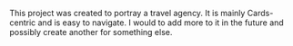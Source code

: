 This project was created to portray a travel agency. It is mainly Cards-centric and is easy to navigate. I would to add more to it in the future and possibly create another for something else. 
